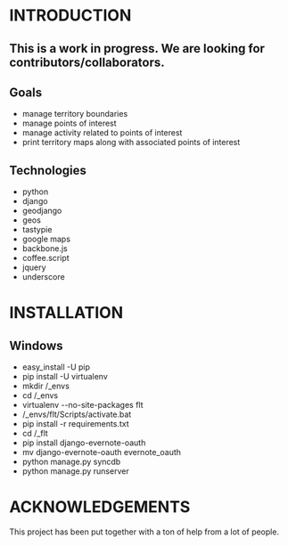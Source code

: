# INTRODUCTION

## This is a work in progress. We are looking for contributors/collaborators.

## Goals

* manage territory boundaries
* manage points of interest
* manage activity related to points of interest
* print territory maps along with associated points of interest

## Technologies

* python
* django
* geodjango
* geos
* tastypie
* google maps
* backbone.js
* coffee.script
* jquery
* underscore

# INSTALLATION

## Windows

* easy_install -U pip
* pip install -U virtualenv
* mkdir /_envs
* cd /_envs
* virtualenv --no-site-packages flt
* /_envs/flt/Scripts/activate.bat
* pip install -r requirements.txt
* cd /_flt
* pip install django-evernote-oauth
* mv django-evernote-oauth evernote_oauth
* python manage.py syncdb
* python manage.py runserver

# ACKNOWLEDGEMENTS

This project has been put together with a ton of help from a lot of people.

